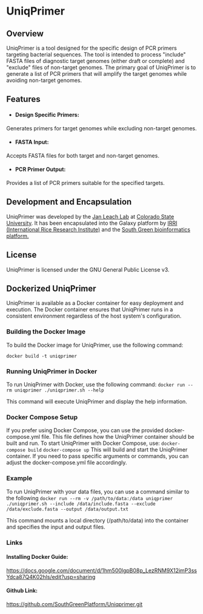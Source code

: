 # UniqPrimer
## Overview
UniqPrimer is a tool designed for the specific design of PCR primers targeting bacterial sequences. The tool is intended to process "include" FASTA files of diagnostic target genomes (either draft or complete) and "exclude" files of non-target genomes. The primary goal of UniqPrimer is to generate a list of PCR primers that will amplify the target genomes while avoiding non-target genomes.
## Features
* #### Design Specific Primers: 
Generates primers for target genomes while excluding non-target genomes.
* #### FASTA Input: 
Accepts FASTA files for both target and non-target genomes.
* #### PCR Primer Output: 
Provides a list of PCR primers suitable for the specified targets.
## Development and Encapsulation
UniqPrimer was developed by the [Jan Leach Lab](https://agsci.colostate.edu/leachlab/) at [Colorado State University](https://www.colostate.edu/). It has been encapsulated into the Galaxy platform by [IRRI (International Rice Research Institute)](https://www.irri.org/) and the [South Green bioinformatics platform.](https://www.southgreen.fr/)
## License
UniqPrimer is licensed under the GNU General Public License v3.
## Dockerized UniqPrimer
UniqPrimer is available as a Docker container for easy deployment and execution. The Docker container ensures that UniqPrimer runs in a consistent environment regardless of the host system's configuration.
### Building the Docker Image
To build the Docker image for UniqPrimer, use the following command:

`docker build -t uniqprimer`
### Running UniqPrimer in Docker
To run UniqPrimer with Docker, use the following command:
`docker run --rm uniqprimer ./uniqprimer.sh --help`

This command will execute UniqPrimer and display the help information.
### Docker Compose Setup
If you prefer using Docker Compose, you can use the provided docker-compose.yml file. This file defines how the UniqPrimer container should be built and run.
To start UniqPrimer with Docker Compose, use:
`docker-compose build`
`docker-compose up`
This will build and start the UniqPrimer container. If you need to pass specific arguments or commands, you can adjust the docker-compose.yml file accordingly.
### Example
To run UniqPrimer with your data files, you can use a command similar to the following
`docker run --rm -v /path/to/data:/data uniqprimer ./uniqprimer.sh --include /data/include.fasta --exclude /data/exclude.fasta --output /data/output.txt`

This command mounts a local directory (/path/to/data) into the container and specifies the input and output files.


### Links
#### Installing Docker Guide: 
https://docs.google.com/document/d/1hm500lgpB08p_LezRNM9X12imP3ssYdca87Q4K02hls/edit?usp=sharing
#### Github Link: 
https://github.com/SouthGreenPlatform/Uniqprimer.git
